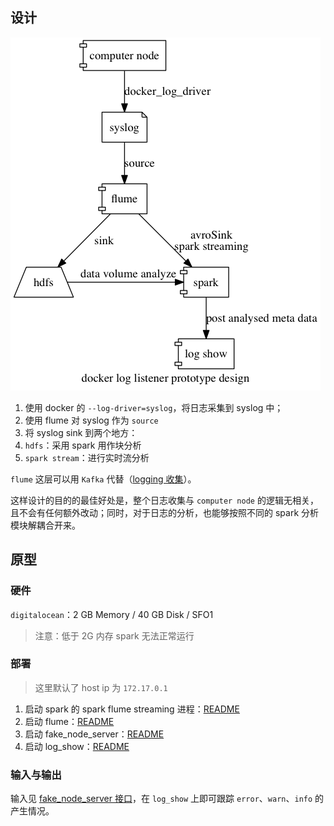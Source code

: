 
## 设计

![](prototype_arch_design.dot.png)

1. 使用 docker 的 `--log-driver=syslog`，将日志采集到 syslog 中；
1. 使用 flume 对 syslog 作为 `source`
1. 将 syslog sink 到两个地方：
  1. `hdfs`：采用 spark 用作块分析
  1. `spark stream`：进行实时流分析

`flume` 这层可以用 `Kafka` 代替（[logging 收集](https://cwiki.apache.org/confluence/display/KAFKA/Ecosystem)）。

这样设计的目的的最佳好处是，整个日志收集与 `computer node` 的逻辑无相关，且不会有任何额外改动；同时，对于日志的分析，也能够按照不同的 spark 分析模块解耦合开来。

## 原型

### 硬件

`digitalocean`：2 GB Memory / 40 GB Disk / SFO1

> 注意：低于 2G 内存 spark 无法正常运行

### 部署

> 这里默认了 host ip 为 `172.17.0.1`

1. 启动 spark 的 spark flume streaming 进程：[README](spark/README.md)
1. 启动 flume：[README](flume/README.md)
1. 启动 fake_node_server：[README](fake_node_server/README.md)
1. 启动 log_show：[README](log_show/README.md)

### 输入与输出

输入见 [fake_node_server 接口](fake_node_server/README.md#usage-example)，在 `log_show` 上即可跟踪 `error`、`warn`、`info` 的产生情况。
